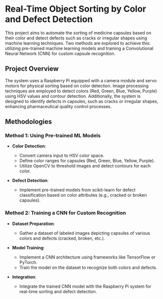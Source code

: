 
# Real-Time Object Sorting by Color and Defect Detection 


This project aims to automate the sorting of medicine capsules based on their color and detect defects such as cracks or irregular shapes using machine learning techniques. Two methods are explored to achieve this: utilizing pre-trained machine learning models and training a Convolutional Neural Network (CNN) for custom capsule recognition.

## Project Overview

The system uses a Raspberry Pi equipped with a camera module and servo motors for physical sorting based on color detection. Image processing techniques are employed to detect colors (Red, Green, Blue, Yellow, Purple) using HSV values and contour detection. Additionally, the system is designed to identify defects in capsules, such as cracks or irregular shapes, enhancing pharmaceutical quality control processes.


## Methodologies

### Method 1: Using Pre-trained ML Models

- **Color Detection**:
  - Convert camera input to HSV color space.
  - Define color ranges for capsules (Red, Green, Blue, Yellow, Purple).
  - Utilize OpenCV to threshold images and detect contours for each color.
  
- **Defect Detection**:
  - Implement pre-trained models from scikit-learn for defect classification based on color attributes (e.g., cracked or broken capsules).

### Method 2: Training a CNN for Custom Recognition

- **Dataset Preparation**:
  - Gather a dataset of labeled images depicting capsules of various colors and defects (cracked, broken, etc.).

- **Model Training**:
  - Implement a CNN architecture using frameworks like TensorFlow or PyTorch.
  - Train the model on the dataset to recognize both colors and defects.

- **Integration**:
  - Integrate the trained CNN model with the Raspberry Pi system for real-time sorting and defect detection.
